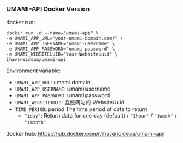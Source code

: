 ### UMAMI-API Docker Version

docker run:

```
docker run -d --name="umami-api" \
-e UMAMI_APP_URL="your-umami-domain.com/" \
-e UMAMI_APP_USERNAME="umami-username" \
-e UMAMI_APP_PASSWORD="umami-password" \
-e UMAMI_WEBSITEUUID="Your-WebsiteUuid" \
ihavenoideaa/umami-api
```

Environment variable: 
- `UMAMI_APP_URL`: umami domain
- `UMAMI_APP_USERNAME`: umami username
- `UMAMI_APP_PASSWORD`: umami password
- `UMAMI_WEBSITEUUID`: 监控网站的 WebsiteUuid
- `TIME_PERIOD`: period The time period of data to return
  - `"1day"`:  Return data for one day (default) / `"1hour"` / `"1week"` / `"1month"`


docker hub: https://hub.docker.com/r/ihavenoideaa/umami-api